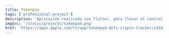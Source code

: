 ```yaml
---
title: Tokenpad
tags: ['professional-project']
description: 'Aplicación realizada con flutter, para llevar el control de tu cartera cripto y los protocolos DEFI'
imgSrc: '/static/projects/tokenpad.png'
href: 'https://apps.apple.com/tt/app/tokenpad-defi-crypto-tracker/id1611304976'
---
```

